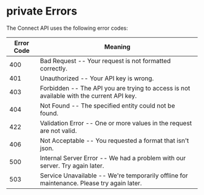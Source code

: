 # private Errors

The Connect API uses the following error codes:

Error Code | Meaning
---------- | -------
400 | Bad Request -- Your request is not formatted correctly.
401 | Unauthorized -- Your API key is wrong.
403 | Forbidden -- The API you are trying to access is not available with the current API key.
404 | Not Found -- The specified entity could not be found.
422 | Validation  Error -- One or more values in the request are not valid.
406 | Not Acceptable -- You requested a format that isn't json.
500 | Internal Server Error -- We had a problem with our server. Try again later.
503 | Service Unavailable -- We're temporarily offline for maintenance. Please try again later.

